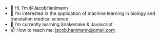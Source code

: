 - 👋 Hi, I’m @JacobHanimann
- 👀 I’m interested in the application of machine learning in biology and translation medical science
- 🌱 I’m currently learning Snakemake & Javascript
- 📫 How to reach me: jacob.hanimann@gmail.com

<!---
JacobHanimann/JacobHanimann is a ✨ special ✨ repository because its `README.md` (this file) appears on your GitHub profile.
You can click the Preview link to take a look at your changes.
--->
